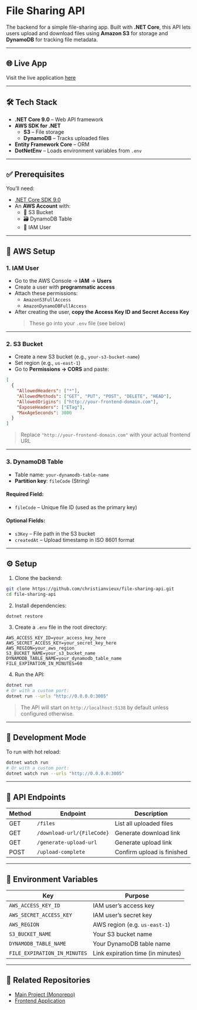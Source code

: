 # File Sharing API

The backend for a simple file-sharing app. Built with **.NET Core**, this API lets users upload and download files using **Amazon S3** for storage and **DynamoDB** for tracking file metadata.

---

## 🌐 Live App  
Visit the live application [here](http://54.165.74.209:3006/home)

---

## 🛠️ Tech Stack
- **.NET Core 9.0** – Web API framework  
- **AWS SDK for .NET**  
  - **S3** – File storage  
  - **DynamoDB** – Tracks uploaded files  
- **Entity Framework Core** – ORM  
- **DotNetEnv** – Loads environment variables from `.env`

---

## ✅ Prerequisites

You’ll need:

- [.NET Core SDK 9.0](https://learn.microsoft.com/en-us/dotnet/core/install/linux-debian?tabs=dotnet9)
- An **AWS Account** with:
  - 📁 S3 Bucket
  - 🗃️ DynamoDB Table
  - 🔐 IAM User

---

## 🚀 AWS Setup

### 1. IAM User

- Go to the AWS Console → **IAM** → **Users**
- Create a user with **programmatic access**
- Attach these permissions:
  - `AmazonS3FullAccess`
  - `AmazonDynamoDBFullAccess`
- After creating the user, **copy the Access Key ID and Secret Access Key**
  > These go into your `.env` file (see below)

---

### 2. S3 Bucket

- Create a new S3 bucket (e.g., `your-s3-bucket-name`)
- Set region (e.g., `us-east-1`)
- Go to **Permissions → CORS** and paste:

```json
[
  {
    "AllowedHeaders": ["*"],
    "AllowedMethods": ["GET", "PUT", "POST", "DELETE", "HEAD"],
    "AllowedOrigins": ["http://your-frontend-domain.com"],
    "ExposeHeaders": ["ETag"],
    "MaxAgeSeconds": 3000
  }
]
````

> Replace `"http://your-frontend-domain.com"` with your actual frontend URL

---

### 3. DynamoDB Table

* Table name: `your-dynamodb-table-name`
* **Partition key**: `fileCode` (String)

#### Required Field:

* `fileCode` – Unique file ID (used as the primary key)

#### Optional Fields:

* `s3Key` – File path in the S3 bucket
* `createdAt` – Upload timestamp in ISO 8601 format

---

## ⚙️ Setup

1. Clone the backend:

```bash
git clone https://github.com/christianvieux/file-sharing-api.git
cd file-sharing-api
```

2. Install dependencies:

```bash
dotnet restore
```

3. Create a `.env` file in the root directory:

```env
AWS_ACCESS_KEY_ID=your_access_key_here
AWS_SECRET_ACCESS_KEY=your_secret_key_here
AWS_REGION=your_aws_region
S3_BUCKET_NAME=your_s3_bucket_name
DYNAMODB_TABLE_NAME=your_dynamodb_table_name
FILE_EXPIRATION_IN_MINUTES=60
```

4. Run the API:

```bash
dotnet run
# Or with a custom port:
dotnet run --urls "http://0.0.0.0:3005"
```

> The API will start on `http://localhost:5138` by default unless configured otherwise.

---

## 🧪 Development Mode

To run with hot reload:

```bash
dotnet watch run
# Or with a custom port:
dotnet watch run --urls "http://0.0.0.0:3005"
```

---

## 📡 API Endpoints

| Method | Endpoint                   | Description                |
| ------ | -------------------------- | -------------------------- |
| GET    | `/files`                   | List all uploaded files    |
| GET    | `/download-url/{FileCode}` | Generate download link     |
| GET    | `/generate-upload-url`     | Generate upload link       |
| POST   | `/upload-complete`         | Confirm upload is finished |

---

## 🔐 Environment Variables

| Key                          | Purpose                           |
| ---------------------------- | --------------------------------- |
| `AWS_ACCESS_KEY_ID`          | IAM user’s access key             |
| `AWS_SECRET_ACCESS_KEY`      | IAM user’s secret key             |
| `AWS_REGION`                 | AWS region (e.g. `us-east-1`)     |
| `S3_BUCKET_NAME`             | Your S3 bucket name               |
| `DYNAMODB_TABLE_NAME`        | Your DynamoDB table name          |
| `FILE_EXPIRATION_IN_MINUTES` | Link expiration time (in minutes) |

---

## 📂 Related Repositories

* [Main Project (Monorepo)](https://github.com/christianvieux/GA_Project_Final_File-Sharing-App)
* [Frontend Application](https://github.com/christianvieux/file-sharing-frontend)
